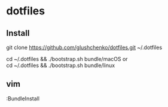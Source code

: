 dotfiles
========

## Install

git clone https://github.com/glushchenko/dotfiles.git ~/.dotfiles  

cd ~/.dotfiles && ./bootstrap.sh bundle/macOS
or  
cd ~/.dotfiles && ./bootstrap.sh bundle/linux

## vim

:BundleInstall
